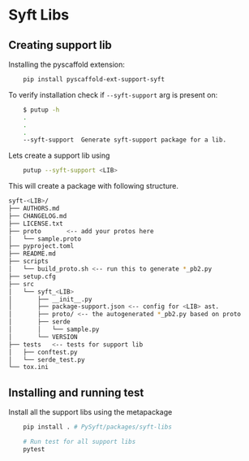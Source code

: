 # Syft Libs

## Creating support lib

Installing the pyscaffold extension:

```sh
    pip install pyscaffold-ext-support-syft
```

To verify installation check if `--syft-support` arg is present on:

```sh
    $ putup -h
    .
    .
    .
    --syft-support  Generate syft-support package for a lib.
```

Lets create a support lib using

```sh
    putup --syft-support <LIB>
```

This will create a package with following structure.

```sh
syft-<LIB>/
├── AUTHORS.md
├── CHANGELOG.md
├── LICENSE.txt
├── proto       <-- add your protos here
│   └── sample.proto
├── pyproject.toml
├── README.md
├── scripts
│   └── build_proto.sh <-- run this to generate *_pb2.py
├── setup.cfg
├── src
│   └── syft_<LIB>
│       ├── __init__.py
│       ├── package-support.json <-- config for <LIB> ast.
│       ├── proto/ <-- the autogenerated *_pb2.py based on proto
│       ├── serde
│       │   └── sample.py
│       └── VERSION
├── tests   <-- tests for support lib
│   ├── conftest.py
│   └── serde_test.py
└── tox.ini
```

## Installing and running test

Install all the support libs using the metapackage

```sh
    pip install . # PySyft/packages/syft-libs

    # Run test for all support libs
    pytest
```
